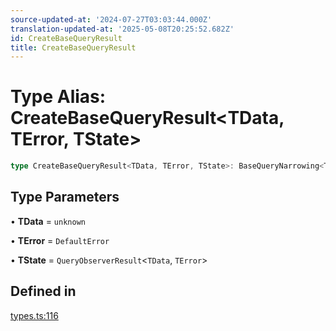 ```yaml
---
source-updated-at: '2024-07-27T03:03:44.000Z'
translation-updated-at: '2025-05-08T20:25:52.682Z'
id: CreateBaseQueryResult
title: CreateBaseQueryResult
---
```


# Type Alias: CreateBaseQueryResult\<TData, TError, TState\>

```ts
type CreateBaseQueryResult<TData, TError, TState>: BaseQueryNarrowing<TData, TError> & MapToSignals<OmitKeyof<TState, keyof BaseQueryNarrowing, "safely">>;
```

## Type Parameters

• **TData** = `unknown`

• **TError** = `DefaultError`

• **TState** = `QueryObserverResult`\<`TData`, `TError`\>

## Defined in

[types.ts:116](https://github.com/TanStack/query/blob/dac5da5416b82b0be38a8fb34dde1fc6670f0a59/packages/angular-query-experimental/src/types.ts#L116)
